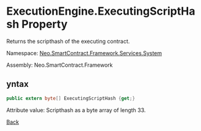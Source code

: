 # ExecutionEngine.ExecutingScriptHash Property

Returns the scripthash of the executing contract.

Namespace: [Neo.SmartContract.Framework.Services.System](../../System.md)

Assembly: Neo.SmartContract.Framework

## yntax

```c#
public extern byte[] ExecutingScriptHash {get;}
```

Attribute value: Scripthash as a byte array of length 33.



[Back](../ExecutionEngine.md)
